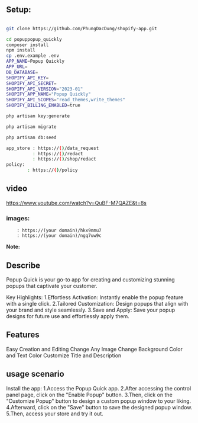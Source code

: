 ## Setup:

```bash

git clone https://github.com/PhungDacDung/shopify-app.git

cd popuppopup_quickly
composer install
npm install
cp .env.example .env
APP_NAME=Popup Quickly
APP_URL=
DB_DATABASE=
SHOPIFY_API_KEY=
SHOPIFY_API_SECRET=
SHOPIFY_API_VERSION="2023-01"
SHOPIFY_APP_NAME="Popup Quickly"
SHOPIFY_API_SCOPES="read_themes,write_themes"
SHOPIFY_BILLING_ENABLED=true

php artisan key:generate

php artisan migrate

php artisan db:seed

app_store : https://()/data_request
          : https://()/redact
          : https://()/shop/redact
policy:
        : https://()/policy
```

## video

https://www.youtube.com/watch?v=QuBF-M7QAZE&t=8s

### images:

        : https://(your domain)/hkx9nmu7
        : https://(your domain)/ngq7uw9c

**Note:**

## Describe

Popup Quick is your go-to app for creating and customizing stunning popups that captivate your customer.

Key Highlights:
1.Effortless Activation: Instantly enable the popup feature with a single click.
2.Tailored Customization: Design popups that align with your brand and style seamlessly.
3.Save and Apply: Save your popup designs for future use and effortlessly apply them.

## Features

Easy Creation and Editing
Change Any Image
Change Background Color and Text Color
Customize Title and Description


## usage scenario

Install the app:
1.Access the Popup Quick app.
2.After accessing the control panel page, click on the "Enable Popup" button.
3.Then, click on the "Customize Popup" button to design a custom popup window to your liking.
4.Afterward, click on the "Save" button to save the designed popup window.
5.Then, access your store and try it out.

